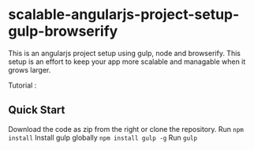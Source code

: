 # scalable-angularjs-project-setup-gulp-browserify
This is an angularjs project setup using gulp, node and browserify. This setup is an effort to keep your app more scalable and managable when it grows larger.

Tutorial : 

## Quick Start
Download the code as zip from the right or clone the repository.
Run `npm install`
Install gulp globally `npm install gulp -g`
Run `gulp`

